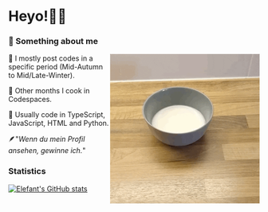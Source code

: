 # Heyo!👋🏻
### 📌 Something about me
<img align="right" alt="Elefant9477" width="300" src="https://github.com/Elefant9477/Elefant9477/blob/main/cereal.gif" />


🍪 I mostly post codes in a specific period (Mid-Autumn to Mid/Late-Winter).

🍳 Other months I cook in Codespaces.

🧮 Usually code in TypeScript, JavaScript, HTML and Python.

🪶"*Wenn du mein Profil ansehen, gewinne ich.*"













### Statistics
[![Elefant's GitHub stats](https://github-readme-stats.vercel.app/api?username=elefant9477&theme=transparent)](https://github.com/anuraghazra/github-readme-stats)

<!---
Elefant9477/Elefant9477 is a ✨ special ✨ repository because its `README.md` (this file) appears on your GitHub profile.
You can click the Preview link to take a look at your changes.
--->
<!---
Elefant9477/Elefant9477 is a ✨ special ✨ repository because its `README.md` (this file) appears on your GitHub profile.
You can click the Preview link to take a look at your changes.
--->
